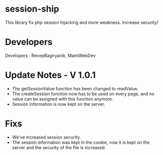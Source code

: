 # session-ship
This library fix php session hijacking and more weakness. Increase security!
# Developers
Developers : RecepBagiryanik, MamiWebDev

# Update Notes - V 1.0.1

+ The getSessionValue function has been changed to readValue.
+ The createSession function now has to be used on every page, and no value can be assigned with this function anymore.
+ Session information is now kept on the server.
 
 # Fixs
 + We've increased session security.
 + The session information was kept in the cookie, now it is kept on the server and the security of the file is increased.
